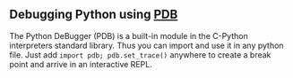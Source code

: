 
## Debugging Python using [PDB](https://docs.python.org/2/library/pdb.html)

The Python DeBugger (PDB) is a built-in module in the C-Python interpreters standard library. Thus you can import and use it in any python file. Just add `import pdb; pdb.set_trace()` anywhere to create a break point and arrive in an interactive REPL.



